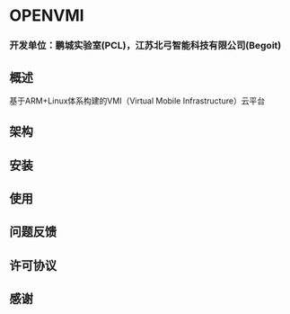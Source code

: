 # OPENVMI

### 开发单位：鹏城实验室(PCL)，江苏北弓智能科技有限公司(Begoit)

## 概述
基于ARM+Linux体系构建的VMI（Virtual Mobile Infrastructure）云平台
## 架构

## 安装
## 使用
## 问题反馈
## 许可协议
## 感谢
